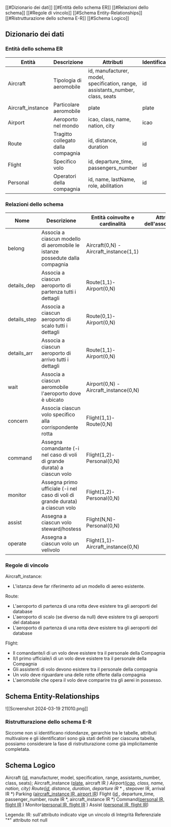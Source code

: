 
[[#Dizionario dei dati]]
[[#Entità dello schema ER]]
[[#Relazioni dello schema]]
[[#Regole di vincolo]]
[[#Schema Entity-Relationships]]
[[#Ristrutturazione dello schema E-R]]
[[#Schema Logico]]







## Dizionario dei dati

### Entità dello schema ER

| Entità            | Descrizione                        | Attributi                                                                      | Identificatore |
| ----------------- | ---------------------------------- | ------------------------------------------------------------------------------ | -------------- |
| Aircraft          | Tipologia di aeromobile            | id, manufacturer, model, specification, range, assistants_number, class, seats | id             |
| Aircraft_instance | Particolare aeromobile             | plate                                                                          | plate          |
| Airport           | Aeroporto nel mondo                | icao, class, name, nation, city                                                | icao           |
| Route             | Tragitto collegato dalla compagnia | id, distance, duration                                                         | id             |
| Flight            | Specifico volo                     | id, departure_time, passengers_number                                          | id             |
| Personal          | Operatori della compagnia          | id, name, lastName, role, abilitation                                          | id             |


<a id="item"></a>
### Relazioni dello schema

| Nome         | Descrizione                                                                   | Entità coinvolte e cardinalità         | Attributi dell'associazione |
| ------------ | ----------------------------------------------------------------------------- | -------------------------------------- | --------------------------- |
| belong       | Associa a ciascun modello di aeromobile le istanze possedute dalla compagnia  | Aircraft(0,N) - Aircraft_instance(1,1) |                             |
| details_dep  | Associa a ciascun aeroporto di partenza tutti i dettagli                      | Route(1,1)-Airport(0,N)                |                             |
| details_step | Associa a ciascun aeroporto di scalo tutti i dettagli                         | Route(0,1)-Airport(0,N)                |                             |
| details_arr  | Associa a ciascun aeroporto di arrivo tutti i dettagli                        | Route(1,1)-Airport(0,N)                |                             |
| wait         | Associa a ciascun aeromobile l'aeroporto dove è ubicato                       | Airport(0,N) - Aircraft_instance(0,N)  |                             |
| concern      | Associa ciascun volo specifico alla corrispondente rotta                      | Flight(1,1)-Route(0,N)                 |                             |
| command      | Assegna comandante (-i nel caso di voli di grande durata) a ciascun volo      | Flight(1,2)-Personal(0,N)              |                             |
| monitor      | Assegna primo ufficiale (-i nel caso di voli di grande durata) a ciascun volo | Flight(1,2)-Personal(0,N)              |                             |
| assist       | Assegna a ciascun volo steward/hostess                                        | Flight(N,N)-Personal(0,N)              |                             |
| operate      | Assegna a ciascun volo un velivolo                                            | Flight(1,1)-Aircraft_instance(0,N)     |                             |

### Regole di vincolo

Aircraft_instance:
* L'istanza deve far riferimento ad un modello di aereo esistente.

Route:
* L'aeroporto di partenza di una rotta deve esistere tra gli aeroporti del database
* L'aeroporto di scalo (se diverso da null) deve esistere tra gli aeroporti del database
* L'aeroporto di partenza di una rotta deve esistere tra gli aeroporti del database

Flight:
* Il comandante/i di un volo deve esistere tra il personale della Compagnia
* Il/I primo ufficiale/i di un volo deve esistere tra il personale della Compagnia
* Gli assistenti di volo devono esistere tra il personale della compagnia
* Un volo deve riguardare una delle rotte offerte dalla compagnia
* L'aeromobile che opera il volo deve comparire tra gli aerei in possesso.




## Schema Entity-Relationships

![[Screenshot 2024-03-19 211010.png]]


### Ristrutturazione dello schema E-R
Siccome non si identificano ridondanze, gerarchie tra le tabelle, attributi multivalore e gli identificatori sono già stati definiti per ciascuna tabella, possiamo considerare la fase di ristrutturazione come già implicitamente completata.

## Schema Logico

Aircraft (<u>id</u>, manufacturer, model, specification, range, assistants_number, class, seats);
Aircraft_instance (<u>plate</u>, aircraft IR *)
Airport(<u>icao</u>, class, name, nation, city)
Route(<u>id</u>, distance, duration, departure IR* * , stepover IR, arrival IR *)
Parking (<u>aircraft_instance IR, airport IR</u>)
Flight (<u>id </u>, departure_time, passenger_number, route IR *, aircraft_instance IR *)
Command(<u>personal IR, flight IR</u> )
Monitor(<u>personal IR, flight IR</u> )
Assist (<u>personal IR, flight IR</u>)

Legenda:
IR: sull'attributo indicato vige un vincolo di Integrità Referenziale
"*" attributo not null